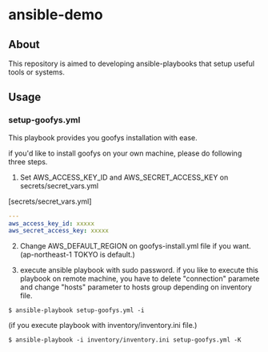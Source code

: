 # ansible-demo

About
-----
This repository is aimed to developing ansible-playbooks that setup useful tools or systems.

Usage
-----

### setup-goofys.yml
This playbook provides you goofys installation with ease.

if you'd like to install goofys on your own machine, please do following three steps.

1. Set AWS_ACCESS_KEY_ID and AWS_SECRET_ACCESS_KEY on secrets/secret_vars.yml

[secrets/secret_vars.yml]

```yml
---
aws_access_key_id: xxxxx
aws_secret_access_key: xxxxx
```

2. Change AWS_DEFAULT_REGION on goofys-install.yml file if you want. (ap-northeast-1 TOKYO is default.)

3. execute ansible playbook with sudo password. if you like to execute this playbook on remote machine, you have to delete "connection" paramete and change "hosts" parameter to hosts group depending on inventory file. 

```
$ ansible-playbook setup-goofys.yml -i
```

(if you execute playbook with inventory/inventory.ini file.)
```
$ ansible-playbook -i inventory/inventory.ini setup-goofys.yml -K
```
